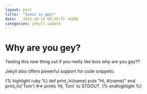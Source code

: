 ```yaml
---
layout: post
title:  "Simin is gey!"
date:   2023-10-20 09:59:21 +0200
categories: jekyll update
---
```


# Why are you gey?

Testing this new thing out if you reelly like bois why are you gey??

Jekyll also offers powerful support for code snippets:

{% highlight ruby %}
def print_hi(name)
  puts "Hi, #{name}"
end
print_hi('Tom')
#=> prints 'Hi, Tom' to STDOUT.
{% endhighlight %}
